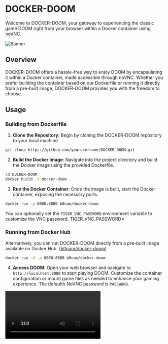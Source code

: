 # DOCKER-DOOM
Welcome to DOCKER-DOOM, your gateway to experiencing the classic game DOOM right from your browser within a Docker container using noVNC.

![Banner](/Resources/DOOM-BANNER.png)

## Overview
DOCKER-DOOM offers a hassle-free way to enjoy DOOM by encapsulating it within a Docker container, made accessible through noVNC. Whether you prefer building the container based on our Dockerfile or running it directly from a pre-built image, DOCKER-DOOM provides you with the freedom to choose.

## Usage
### Building from Dockerfile
1. **Clone the Repository**: Begin by cloning the DOCKER-DOOM repository to your local machine.
```bash
git clone https://github.com/yourusername/DOCKER-DOOM.git
```

2. **Build the Docker Image**: Navigate into the project directory and build the Docker image using the provided Dockerfile.

```bash
cd DOCKER-DOOM
docker build -t docker-doom .
```

3. **Run the Docker Container**: Once the image is built, start the Docker container, exposing the necessary ports.

```bash
docker run -p 8080:8080 b0nam/docker-doom
```

You can optionally set the `TIGER_VNC_PASSWORD` environment variable to customize the VNC password. TIGER_VNC_PASSWORD=<PASSWORD>

### Running from Docker Hub
Alternatively, you can run DOCKER-DOOM directly from a pre-built image available on Docker Hub. ([b0nam/docker-doom](https://hub.docker.com/r/b0nam/docker-doom))

```bash
docker run -d -p 8080:8080 b0nam/docker-doom
```

4. **Access DOOM**: Open your web browser and navigate to `http://localhost:8080` to start playing DOOM. Customize the container configuration or mount game files as needed to enhance your gaming experience. The defaulth NoVNC password is `PASSWORD`.

![PREVIEW](/Resources/PREVIEW.webm)
